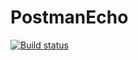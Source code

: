 # PostmanEcho
[![Build status](https://ci.appveyor.com/api/projects/status/v85yombswp0jrjhg?svg=true)](https://ci.appveyor.com/project/iiigogor/postmanecho)
